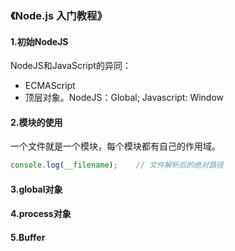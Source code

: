 ### 《Node.js 入门教程》

#### 1.初始NodeJS
NodeJS和JavaScript的异同：
- ECMAScript
- 顶层对象。NodeJS：Global; Javascript: Window

#### 2.模块的使用
一个文件就是一个模块，每个模块都有自己的作用域。

```javascript
console.log(__filename);    // 文件解析后的绝对路径
```

#### 3.global对象

#### 4.process对象

#### 5.Buffer









